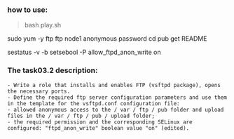 ### how to use:

> bash play.sh

sudo yum -y ftp
ftp node1
anonymous
password
cd pub
get README

sestatus -v -b
setsebool -P allow_ftpd_anon_write  on

### The task03.2 description: 
    - Write a role that installs and enables FTP (vsftpd package), opens the necessary ports. 
    - Define the required ftp server configuration parameters and use them in the template for the vsftpd.conf configuration file:
    - allowed anonymous access to the / var / ftp / pub folder and upload files in the / var / ftp / pub / upload folder;
    - the required permission and the corresponding SELinux are configured: "ftpd_anon_write" boolean value "on" (edited).

